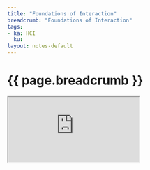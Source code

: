 ```yaml
---
title: "Foundations of Interaction"
breadcrumb: "Foundations of Interaction"
tags:
- ka: HCI
  ku:
layout: notes-default
---
```

<div class="card">
  <div class="card card-header">
    <h1>
      {{ page.breadcrumb }}
    </h1>
  </div>
  <div class="card card-body">
    <div class="embed-responsive embed-responsive-16by9">
      <iframe class="embed-responsive-item"
      src="https://www.youtube.com/embed/25jITfp4R0k" allow="accelerometer; autoplay; encrypted-media; gyroscope; picture-in-picture" allowfullscreen></iframe>
    </div>
  </div>
</div>
